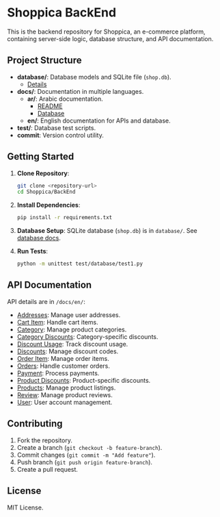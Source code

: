 # Shoppica BackEnd

This is the backend repository for Shoppica, an e-commerce platform, containing server-side logic, database structure, and API documentation.

## Project Structure

- **database/**: Database models and SQLite file (`shop.db`).
  - [Details](./database/)
- **docs/**: Documentation in multiple languages.
  - **ar/**: Arabic documentation.
    - [README](./docs/ar/README.md)
    - [Database](./docs/ar/database.md)
  - **en/**: English documentation for APIs and database.
- **test/**: Database test scripts.
- **commit**: Version control utility.

## Getting Started

1. **Clone Repository**:
   ```bash
   git clone <repository-url>
   cd Shoppica/BackEnd
   ```

2. **Install Dependencies**:
   ```bash
   pip install -r requirements.txt
   ```

3. **Database Setup**:
   SQLite database (`shop.db`) is in `database/`. See [database docs](./docs/en/database.md).

4. **Run Tests**:
   ```bash
   python -m unittest test/database/test1.py
   ```

## API Documentation

API details are in `/docs/en/`:
- [Addresses](./docs/en/addresses.md): Manage user addresses.
- [Cart Item](./docs/en/cart_item.md): Handle cart items.
- [Category](./docs/en/category.md): Manage product categories.
- [Category Discounts](./docs/en/category_discounts.md): Category-specific discounts.
- [Discount Usage](./docs/en/discount_usage.md): Track discount usage.
- [Discounts](./docs/en/discounts.md): Manage discount codes.
- [Order Item](./docs/en/order_item.md): Manage order items.
- [Orders](./docs/en/orders.md): Handle customer orders.
- [Payment](./docs/en/payment.md): Process payments.
- [Product Discounts](./docs/en/product_discounts.md): Product-specific discounts.
- [Products](./docs/en/products.md): Manage product listings.
- [Review](./docs/en/review.md): Manage product reviews.
- [User](./docs/en/user.md): User account management.

## Contributing

1. Fork the repository.
2. Create a branch (`git checkout -b feature-branch`).
3. Commit changes (`git commit -m "Add feature"`).
4. Push branch (`git push origin feature-branch`).
5. Create a pull request.

## License

MIT License.